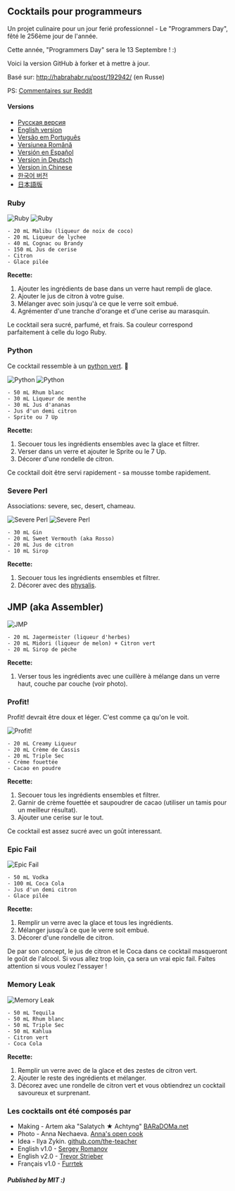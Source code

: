## Cocktails pour programmeurs

Un projet culinaire pour un jour ferié professionnel - Le "Programmers Day", fêté le 256ème jour de l'année.

Cette année, "Programmers Day" sera le 13 Septembre ! :)

Voici la version GitHub à forker et à mettre à jour.

Basé sur: http://habrahabr.ru/post/192942/ (en Russe)

PS: [Commentaires sur Reddit](http://www.reddit.com/r/programming/comments/1m6n2g/cocktails_for_programmers/)

#### Versions

* [Pусская версия](README.md)
* [English version](cocktails_for_programers.md)
* [Versão em Português](coqueteis_para_programadores.md)
* [Versiunea Română](cocktailuri_pentru_programatori.md)
* [Versión en Español](cócteles_para_programadores.md)
* [Version in Deutsch](cocktails_fuer_programmierer.md)
* [Version in Chinese](程序员鸡尾酒.md)
* [한국어 버전](프로그래머를_위한_칵테일.md)
* [日本語版](プログラマーのためのカクテル.md)

### Ruby

<img src="http://habr.habrastorage.org/post_images/d9a/b87/91d/d9ab8791dff93a03020fc96faf408c48.jpg" alt="Ruby" title="Ruby" />

<img src="http://habr.habrastorage.org/post_images/c50/c74/b1b/c50c74b1bad7a7a785c5055eaeb6a0aa.jpg" alt="Ruby" title="Ruby" />

```
- 20 mL Malibu (liqueur de noix de coco)
- 20 mL Liqueur de lychee
- 40 mL Cognac ou Brandy
- 150 mL Jus de cerise
- Citron
- Glace pilée
```

**Recette:**

1.  Ajouter les ingrédients de base dans un verre haut rempli de glace.
2.  Ajouter le jus de citron à votre guise.
3.  Mélanger avec soin jusqu'à ce que le verre soit embué.
4.  Agrémenter d'une tranche d'orange et d'une cerise au marasquin.

Le cocktail sera sucré, parfumé, et frais. Sa couleur correspond parfaitement à celle du logo Ruby.

### Python

Ce cocktail ressemble à un [python vert](https://www.google.ru/search?q=green+python&ie=UTF-8&tbm=isch&source=og). :snake:

<img src="http://habr.habrastorage.org/post_images/a81/043/540/a81043540b546fe94fd3f8228c1be439.jpg" alt="Python" title="Python" />

<img src="http://habr.habrastorage.org/post_images/8b2/170/619/8b21706197f93ffde4f8f1d7cb9c444b.jpg" alt="Python" title="Python" />

```
- 50 mL Rhum blanc
- 30 mL Liqueur de menthe
- 30 mL Jus d'ananas
- Jus d'un demi citron
- Sprite ou 7 Up
```

**Recette:**

1.  Secouer tous les ingrédients ensembles avec la glace et filtrer.
2.  Verser dans un verre et ajouter le Sprite ou le 7 Up.
3.  Décorer d'une rondelle de citron.

Ce cocktail doit être servi rapidement - sa mousse tombe rapidement.

### Severe Perl

Associations: severe, sec, desert, chameau.

<img src="http://habr.habrastorage.org/post_images/122/4c2/773/1224c27737964d566311aae4fae37829.jpg" alt="Severe Perl" title="Severe Perl" />

<img src="http://habr.habrastorage.org/post_images/335/a14/7a8/335a147a8eff811aa6cf6470c84181bd.jpg" alt="Severe Perl" title="Severe Perl" />

```
- 30 mL Gin
- 20 mL Sweet Vermouth (aka Rosso)
- 20 mL Jus de citron
- 10 mL Sirop
```

**Recette:**

1.  Secouer tous les ingrédients ensembles et filtrer.
2.  Décorer avec des [physalis](http://fr.wikipedia.org/wiki/Physalis).

## JMP (aka Assembler)

<img src="http://habr.habrastorage.org/post_images/e40/2f5/004/e402f5004acdd7ad9f7d834fed1dc6f1.jpg" alt="JMP" title="JMP" />

```
- 20 mL Jagermeister (liqueur d'herbes)
- 20 mL Midori (liqueur de melon) + Citron vert
- 20 mL Sirop de pèche
```

**Recette:**

1.  Verser tous les ingrédients avec une cuillère à mélange dans un verre haut, couche par couche (voir photo).

### Profit!

Profit! devrait être doux et léger. C'est comme ça qu'on le voit.

<img src="http://habr.habrastorage.org/post_images/962/c3f/122/962c3f12264c8baf7c00d7f5c2322905.jpg" alt="Profit!" title="Profit!"/>

```
- 20 mL Creamy Liqueur
- 20 mL Crème de Cassis
- 20 mL Triple Sec
- Crème fouettée
- Cacao en poudre
```

**Recette:**

1.  Secouer tous les ingrédients ensembles et filtrer.
2.  Garnir de crème fouettée et saupoudrer de cacao (utiliser un tamis pour un meilleur résultat).
3.  Ajouter une cerise sur le tout.

Ce cocktail est assez sucré avec un goût interessant.

### Epic Fail

<img src="http://habr.habrastorage.org/post_images/56f/3dc/235/56f3dc2353b0f845a3e8c29512f68dd7.jpg" alt="Epic Fail" title="Epic Fail" />

```
- 50 mL Vodka
- 100 mL Coca Cola
- Jus d'un demi citron
- Glace pilée
```

**Recette:**

1.  Remplir un verre avec la glace et tous les ingrédients.
2.  Mélanger jusqu'à ce que le verre soit embué.
3.  Décorer d'une rondelle de citron.

De par son concept, le jus de citron et le Coca dans ce cocktail masqueront le goût de l'alcool. Si vous allez trop loin, ça sera un vrai epic fail. Faites attention si vous voulez l'essayer !

### Memory Leak

<img src="http://habr.habrastorage.org/post_images/6e8/159/0bf/6e81590bfa8295c4129415063b9ffde7.jpg" alt="Memory Leak" title="Memory Leak" />

```
- 50 mL Tequila
- 50 mL Rhum blanc
- 50 mL Triple Sec
- 50 mL Kahlua
- Citron vert
- Coca Cola
```

**Recette:**

1.  Remplir un verre avec de la glace et des zestes de citron vert.
2.  Ajouter le reste des ingrédients et mélanger.
3.  Décorez avec une rondelle de citron vert et vous obtiendrez un cocktail savoureux et surprenant.

### Les cocktails ont été composés par

* Making - Artem aka "Salatych ★ Achtyng" [BARaDOMa.net](http://vk.com/baradomanet)
* Photo - Anna Nechaeva. [Anna's open cook](http://open-cook.ru)
* Idea - Ilya Zykin. [github.com/the-teacher](https://github.com/the-teacher)
* English v1.0 - [Sergey Romanov](https://github.com/srg-rmnv)
* English v2.0 - [Trevor Strieber](https://github.com/TrevorS)
* Français v1.0 - [Furrtek](https://github.com/furrtek)

##### Published by MIT :)







